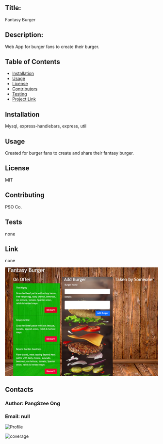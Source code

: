 
## Title: 
Fantasy Burger

## Description:
Web App for burger fans to create their burger.

## Table of Contents

- [Installation](#installation)
- [Usage](#usage)
- [License](#license)
- [Contributors](#contributing)
- [Testing](#tests)
- [Project Link](#link)

## Installation
Mysql, express-handlebars, express, util
## Usage
Created for burger fans to create and share their fantasy burger.
## License
MIT
## Contributing
PSO Co.
## Tests
none
## Link
none

<img src = "public/img/screenshot.png">

## Contacts
### Author: PangSzee Ong
### Email: null
<img src = "https://avatars1.githubusercontent.com/u/59127638?v=4" alt="Profile" width="100"/>

![coverage](https://img.shields.io/static/v1?label=hireable&message=null&color=<brightgreen>)

